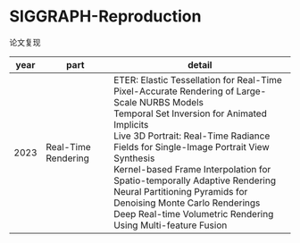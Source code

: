 # SIGGRAPH-Reproduction

论文复现

| year | part                | detail                                                       |
| ---- | ------------------- | ------------------------------------------------------------ |
| 2023 | Real-Time Rendering | ETER: Elastic Tessellation for Real-Time Pixel-Accurate Rendering of Large-Scale NURBS Models<br />Temporal Set Inversion for Animated Implicits<br />Live 3D Portrait: Real-Time Radiance Fields for Single-Image Portrait View Synthesis<br />Kernel-based Frame Interpolation for Spatio-temporally Adaptive Rendering<br />Neural Partitioning Pyramids for Denoising Monte Carlo Renderings<br />Deep Real-time Volumetric Rendering Using Multi-feature Fusion |

